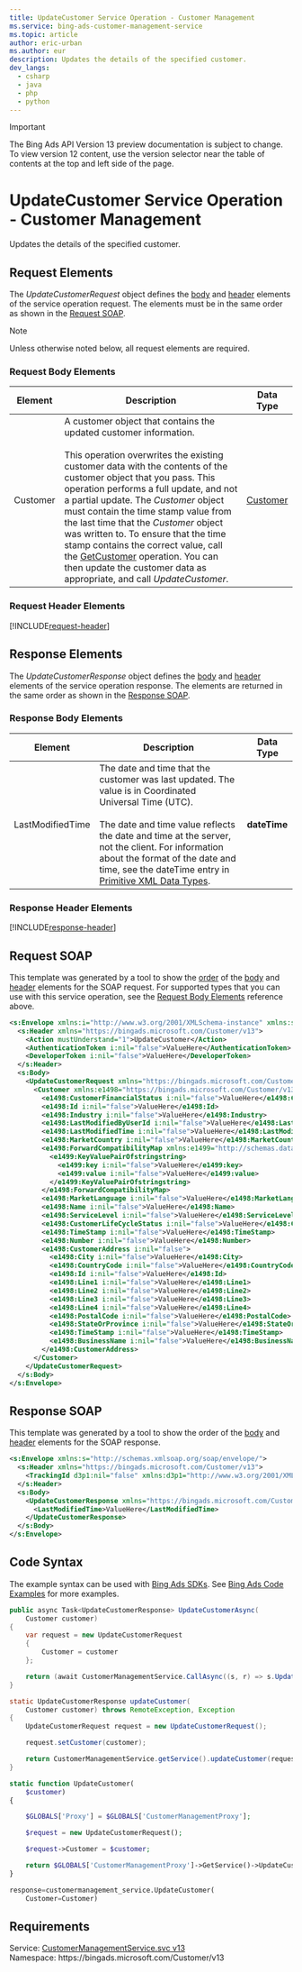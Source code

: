 ```yaml
---
title: UpdateCustomer Service Operation - Customer Management
ms.service: bing-ads-customer-management-service
ms.topic: article
author: eric-urban
ms.author: eur
description: Updates the details of the specified customer.
dev_langs: 
  - csharp
  - java
  - php
  - python
---
```

> [!IMPORTANT]
> The Bing Ads API Version 13 preview documentation is subject to change. To view version 12 content, use the version selector near the table of contents at the top and left side of the page.

# UpdateCustomer Service Operation - Customer Management
Updates the details of the specified customer.

## <a name="request"></a>Request Elements
The *UpdateCustomerRequest* object defines the [body](#request-body) and [header](#request-header) elements of the service operation request. The elements must be in the same order as shown in the [Request SOAP](#request-soap). 

> [!NOTE]
> Unless otherwise noted below, all request elements are required.

### <a name="request-body"></a>Request Body Elements

|Element|Description|Data Type|
|-----------|---------------|-------------|
|<a name="customer"></a>Customer|A customer object that contains the updated customer information.<br/><br/>This operation overwrites the existing customer data with the contents of the customer object that you pass. This operation performs a full update, and not a partial update. The *Customer* object must contain the time stamp value from the last time that the *Customer* object was written to. To ensure that the time stamp contains the correct value, call the [GetCustomer](getcustomer.md) operation. You can then update the customer data as appropriate, and call *UpdateCustomer*.|[Customer](customer.md)|

### <a name="request-header"></a>Request Header Elements
[!INCLUDE[request-header](./includes/request-header.md)]

## <a name="response"></a>Response Elements
The *UpdateCustomerResponse* object defines the [body](#response-body) and [header](#response-header) elements of the service operation response. The elements are returned in the same order as shown in the [Response SOAP](#response-soap).

### <a name="response-body"></a>Response Body Elements

|Element|Description|Data Type|
|-----------|---------------|-------------|
|<a name="lastmodifiedtime"></a>LastModifiedTime|The date and time that the customer was last updated. The value is in Coordinated Universal Time (UTC).<br/><br/>The date and time value reflects the date and time at the server, not the client. For information about the format of the date and time, see the dateTime entry in [Primitive XML Data Types](https://go.microsoft.com/fwlink/?linkid=859198).|**dateTime**|

### <a name="response-header"></a>Response Header Elements
[!INCLUDE[response-header](./includes/response-header.md)]

## <a name="request-soap"></a>Request SOAP
This template was generated by a tool to show the [order](../guides/services-protocol.md#element-order) of the [body](#request-body) and [header](#request-header) elements for the SOAP request. For supported types that you can use with this service operation, see the [Request Body Elements](#request-header) reference above.

```xml
<s:Envelope xmlns:i="http://www.w3.org/2001/XMLSchema-instance" xmlns:s="http://schemas.xmlsoap.org/soap/envelope/">
  <s:Header xmlns="https://bingads.microsoft.com/Customer/v13">
    <Action mustUnderstand="1">UpdateCustomer</Action>
    <AuthenticationToken i:nil="false">ValueHere</AuthenticationToken>
    <DeveloperToken i:nil="false">ValueHere</DeveloperToken>
  </s:Header>
  <s:Body>
    <UpdateCustomerRequest xmlns="https://bingads.microsoft.com/Customer/v13">
      <Customer xmlns:e1498="https://bingads.microsoft.com/Customer/v13/Entities" i:nil="false">
        <e1498:CustomerFinancialStatus i:nil="false">ValueHere</e1498:CustomerFinancialStatus>
        <e1498:Id i:nil="false">ValueHere</e1498:Id>
        <e1498:Industry i:nil="false">ValueHere</e1498:Industry>
        <e1498:LastModifiedByUserId i:nil="false">ValueHere</e1498:LastModifiedByUserId>
        <e1498:LastModifiedTime i:nil="false">ValueHere</e1498:LastModifiedTime>
        <e1498:MarketCountry i:nil="false">ValueHere</e1498:MarketCountry>
        <e1498:ForwardCompatibilityMap xmlns:e1499="http://schemas.datacontract.org/2004/07/System.Collections.Generic" i:nil="false">
          <e1499:KeyValuePairOfstringstring>
            <e1499:key i:nil="false">ValueHere</e1499:key>
            <e1499:value i:nil="false">ValueHere</e1499:value>
          </e1499:KeyValuePairOfstringstring>
        </e1498:ForwardCompatibilityMap>
        <e1498:MarketLanguage i:nil="false">ValueHere</e1498:MarketLanguage>
        <e1498:Name i:nil="false">ValueHere</e1498:Name>
        <e1498:ServiceLevel i:nil="false">ValueHere</e1498:ServiceLevel>
        <e1498:CustomerLifeCycleStatus i:nil="false">ValueHere</e1498:CustomerLifeCycleStatus>
        <e1498:TimeStamp i:nil="false">ValueHere</e1498:TimeStamp>
        <e1498:Number i:nil="false">ValueHere</e1498:Number>
        <e1498:CustomerAddress i:nil="false">
          <e1498:City i:nil="false">ValueHere</e1498:City>
          <e1498:CountryCode i:nil="false">ValueHere</e1498:CountryCode>
          <e1498:Id i:nil="false">ValueHere</e1498:Id>
          <e1498:Line1 i:nil="false">ValueHere</e1498:Line1>
          <e1498:Line2 i:nil="false">ValueHere</e1498:Line2>
          <e1498:Line3 i:nil="false">ValueHere</e1498:Line3>
          <e1498:Line4 i:nil="false">ValueHere</e1498:Line4>
          <e1498:PostalCode i:nil="false">ValueHere</e1498:PostalCode>
          <e1498:StateOrProvince i:nil="false">ValueHere</e1498:StateOrProvince>
          <e1498:TimeStamp i:nil="false">ValueHere</e1498:TimeStamp>
          <e1498:BusinessName i:nil="false">ValueHere</e1498:BusinessName>
        </e1498:CustomerAddress>
      </Customer>
    </UpdateCustomerRequest>
  </s:Body>
</s:Envelope>
```

## <a name="response-soap"></a>Response SOAP
This template was generated by a tool to show the order of the [body](#response-body) and [header](#response-header) elements for the SOAP response.

```xml
<s:Envelope xmlns:s="http://schemas.xmlsoap.org/soap/envelope/">
  <s:Header xmlns="https://bingads.microsoft.com/Customer/v13">
    <TrackingId d3p1:nil="false" xmlns:d3p1="http://www.w3.org/2001/XMLSchema-instance">ValueHere</TrackingId>
  </s:Header>
  <s:Body>
    <UpdateCustomerResponse xmlns="https://bingads.microsoft.com/Customer/v13">
      <LastModifiedTime>ValueHere</LastModifiedTime>
    </UpdateCustomerResponse>
  </s:Body>
</s:Envelope>
```

## <a name="example"></a>Code Syntax
The example syntax can be used with [Bing Ads SDKs](../guides/client-libraries.md). See [Bing Ads Code Examples](../guides/code-examples.md) for more examples.
```csharp
public async Task<UpdateCustomerResponse> UpdateCustomerAsync(
	Customer customer)
{
	var request = new UpdateCustomerRequest
	{
		Customer = customer
	};

	return (await CustomerManagementService.CallAsync((s, r) => s.UpdateCustomerAsync(r), request));
}
```
```java
static UpdateCustomerResponse updateCustomer(
	Customer customer) throws RemoteException, Exception
{
	UpdateCustomerRequest request = new UpdateCustomerRequest();

	request.setCustomer(customer);

	return CustomerManagementService.getService().updateCustomer(request);
}
```
```php
static function UpdateCustomer(
	$customer)
{

	$GLOBALS['Proxy'] = $GLOBALS['CustomerManagementProxy'];

	$request = new UpdateCustomerRequest();

	$request->Customer = $customer;

	return $GLOBALS['CustomerManagementProxy']->GetService()->UpdateCustomer($request);
}
```
```python
response=customermanagement_service.UpdateCustomer(
	Customer=Customer)
```

## Requirements
Service: [CustomerManagementService.svc v13](https://clientcenter.api.bingads.microsoft.com/Api/CustomerManagement/v13/CustomerManagementService.svc)  
Namespace: https\://bingads.microsoft.com/Customer/v13  


